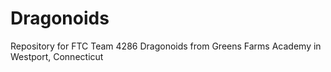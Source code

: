 Dragonoids
==========

Repository for FTC Team 4286 Dragonoids from Greens Farms Academy in Westport, Connecticut
